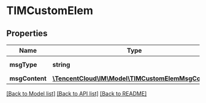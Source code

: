 # TIMCustomElem

## Properties
Name | Type | Description | Notes
------------ | ------------- | ------------- | -------------
**msgType** | **string** |  | [default to 'TIMCustomElem']
**msgContent** | [**\TencentCloud\IM\Model\TIMCustomElemMsgContent**](TIMCustomElemMsgContent.md) |  | 

[[Back to Model list]](../README.md#documentation-for-models) [[Back to API list]](../README.md#documentation-for-api-endpoints) [[Back to README]](../README.md)



